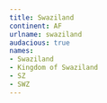 ```yaml
---
title: Swaziland
continent: AF
urlname: swaziland
audacious: true
names:
- Swaziland
- Kingdom of Swaziland
- SZ
- SWZ
---
```


